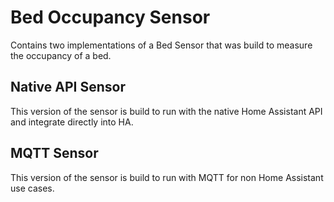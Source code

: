 # Bed Occupancy Sensor
Contains two implementations of a Bed Sensor that was build to measure the occupancy of a bed.

## Native API Sensor
This version of the sensor is build to run with the native Home Assistant API and integrate directly into HA.

## MQTT Sensor
This version of the sensor is build to run with MQTT for non Home Assistant use cases.
